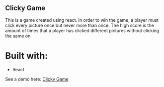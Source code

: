 ## Clicky Game

This is a game created using react. In order to win the game, a player must click every picture once but never more than once. The high score is the amount of times that a player has clicked different pictures without clicking the same on. 

# Built with: 
* React

See a demo here: [Clicky Game](http://charlotteasencio.com/click/)
